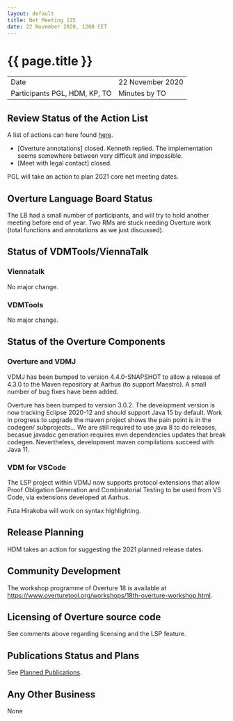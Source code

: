 ```yaml
---
layout: default
title: Net Meeting 125
date: 22 November 2020, 1200 CET
---
```


<script src="https://code.jquery.com/jquery-1.11.1.min.js">
</script>
<script src="/javascripts/edit.js"></script>
<script>setEditButonNm();</script>

# {{ page.title }}

|||
|---|---|
| Date | 22 November 2020 |
| Participants  PGL, HDM, KP, TO |   Minutes by TO   |

## Review Status of the Action List

A list of actions can here found [here](https://github.com/overturetool/overturetool.github.io/issues?q=is%3Aissue+is%3Aopen+label%3A%22action+net-meeting%22).

* [Overture annotations] closed. Kenneth replied. The implementation seems somewhere between very difficult and impossible.
* [Meet with legal contact] closed.

PGL will take an action to plan 2021 core net meeting dates.

## Overture Language Board Status

The LB had a small number of participants, and will try to hold another meeting before end of year.
Two RMs are stuck needing Overture work (total functions and annotations as we just discussed).

## Status of VDMTools/ViennaTalk

### Viennatalk

No major change.

### VDMTools

No major change.

##  Status of the Overture Components

### Overture and VDMJ

VDMJ has been bumped to version 4.4.0-SNAPSHOT to allow a release of 4.3.0 to the Maven repository at Aarhus (to support Maestro). A small number of bug fixes have been added.

Overture has been bumped to version 3.0.2. The development version is now tracking Eclipse 2020-12 and should support Java 15 by default. Work in progress to upgrade the maven project shows the pain point is in the codegen/ subprojects...  We are still required to use java 8 to do releases, becasue javadoc generation requires mvn dependencies updates that break codegen. Nevertheless, development maven compilations succeed with Java 11.

### VDM for VSCode

The LSP project within VDMJ now supports protocol extensions that allow Proof Obligation Generation and Combinatorial Testing to be used from VS Code, via extensions developed at Aarhus.

Futa Hirakoba will work on syntax highlighting.

##  Release Planning

HDM takes an action for suggesting the 2021 planned release dates.

##  Community Development

The workshop programme of Overture 18 is available at https://www.overturetool.org/workshops/18th-overture-workshop.html.

##  Licensing of Overture source code

See comments above regarding licensing and the LSP feature.

##  Publications Status and Plans

See [Planned Publications](https://www.overturetool.org/publications/PlannedPublications.html).

##  Any Other Business

None

<div id="edit_page_div"></div>

